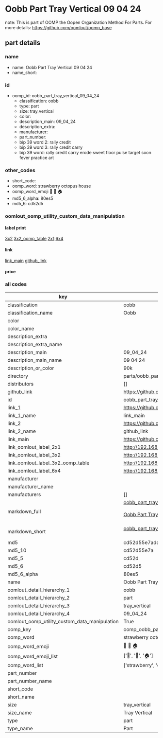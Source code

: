 # Oobb Part Tray Vertical 09 04 24  

note: This is part of OOMP the Oopen Organization Method For Parts. For more details: https://github.com/oomlout/oomp_base

##  part details





### name
* name: Oobb Part Tray Vertical 09 04 24
* name_short: 
### id
* oomp_id: oobb_part_tray_vertical_09_04_24
  * classification: oobb
  * type: part
  * size: tray_vertical
  * color: 
  * description_main: 09_04_24
  * description_extra: 
  * manufacturer: 
  * part_number: 
  * bip 39 word 2: rally credit
  * bip 39 word 3: rally credit carry
  * bip 39 word: rally credit carry erode sweet floor pulse target soon fever practice art

### other_codes
* short_code: 
* oomp_word: strawberry octopus house
* oomp_word_emoji :strawberry: :octopus: :house:
* md5_6_alpha: 80es5
* md5_6: cd52d5






### oomlout_oomp_utility_custom_data_manipulation
#### label print
[3x2](http://192.168.1.245:1112/?label=oomp%2080es5)
[3x2_oomp_table](http://192.168.1.107:1112/?label=oomp%2080es5)
[2x1](http://192.168.1.242:1112/?label=oomp%2080es5)
[6x4](http://192.168.1.55:1112/?label=oomp%2080es5)    

#### link

[link_main](https://github.com/oomlout/oomlout_oomp_current_version_messy/tree/main/parts/oobb_part_tray_vertical_09_04_24) [github_link](https://github.com/oomlout/oomlout_oomp_part_src/tree/main/parts/oobb_part_tray_vertical_09_04_24)                             

#### price







### all codes 
| key | value |  
| --- | --- |  
| classification | oobb |  
| classification_name | Oobb |  
| color |  |  
| color_name |  |  
| description_extra |  |  
| description_extra_name |  |  
| description_main | 09_04_24 |  
| description_main_name | 09 04 24 |  
| description_or_color | 90k |  
| directory | parts/oobb_part_tray_vertical_09_04_24 |  
| distributors | [] |  
| github_link | https://github.com/oomlout/oomlout_oomp_part_src/tree/main/parts/oobb_part_tray_vertical_09_04_24 |  
| id | oobb_part_tray_vertical_09_04_24 |  
| link_1 | https://github.com/oomlout/oomlout_oomp_current_version_messy/tree/main/parts/oobb_part_tray_vertical_09_04_24 |  
| link_1_name | link_main |  
| link_2 | https://github.com/oomlout/oomlout_oomp_part_src/tree/main/parts/oobb_part_tray_vertical_09_04_24 |  
| link_2_name | github_link |  
| link_main | https://github.com/oomlout/oomlout_oomp_current_version_messy/tree/main/parts/oobb_part_tray_vertical_09_04_24 |  
| link_oomlout_label_2x1 | http://192.168.1.242:1112/?label=oomp%2080es5 |  
| link_oomlout_label_3x2 | http://192.168.1.245:1112/?label=oomp%2080es5 |  
| link_oomlout_label_3x2_oomp_table | http://192.168.1.107:1112/?label=oomp%2080es5 |  
| link_oomlout_label_6x4 | http://192.168.1.55:1112/?label=oomp%2080es5 |  
| manufacturer |  |  
| manufacturer_name |  |  
| manufacturers | [] |  
| markdown_full | [oobb_part_tray_vertical_09_04_24](https://github.com/oomlout/oomlout_oomp_current_version_messy/tree/main/parts/oobb_part_tray_vertical_09_04_24)<br>[](https://github.com/oomlout/oomlout_oomp_current_version_messy/tree/main/parts/oobb_part_tray_vertical_09_04_24)<br>[Oobb Part Tray Vertical 09 04 24](https://github.com/oomlout/oomlout_oomp_current_version_messy/tree/main/parts/oobb_part_tray_vertical_09_04_24)<br><br> |  
| markdown_short | [oobb_part_tray_vertical_09_04_24](https://github.com/oomlout/oomlout_oomp_current_version_messy/tree/main/parts/oobb_part_tray_vertical_09_04_24)<br><br> |  
| md5 | cd52d55e7addf5b165edd4c845ccc58a |  
| md5_10 | cd52d55e7a |  
| md5_5 | cd52d |  
| md5_6 | cd52d5 |  
| md5_6_alpha | 80es5 |  
| name | Oobb Part Tray Vertical 09 04 24 |  
| oomlout_detail_hierarchy_1 | oobb |  
| oomlout_detail_hierarchy_2 | part |  
| oomlout_detail_hierarchy_3 | tray_vertical |  
| oomlout_detail_hierarchy_4 | 09_04_24 |  
| oomlout_oomp_utility_custom_data_manipulation | True |  
| oomp_key | oomp_oobb_part_tray_vertical_09_04_24 |  
| oomp_word | strawberry octopus house |  
| oomp_word_emoji | :strawberry: :octopus: :house: |  
| oomp_word_emoji_list | [':strawberry:', ':octopus:', ':house:'] |  
| oomp_word_list | ['strawberry', 'octopus', 'house'] |  
| part_number |  |  
| part_number_name |  |  
| short_code |  |  
| short_name |  |  
| size | tray_vertical |  
| size_name | Tray Vertical |  
| type | part |  
| type_name | Part |  
